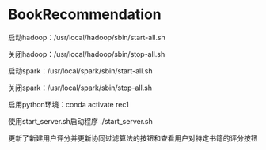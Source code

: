 # BookRecommendation
启动hadoop：/usr/local/hadoop/sbin/start-all.sh

关闭hadoop：/usr/local/hadoop/sbin/stop-all.sh

启动spark：/usr/local/spark/sbin/start-all.sh

关闭spark：/usr/local/spark/sbin/stop-all.sh

启用python环境：conda activate rec1

使用start_server.sh启动程序
./start_server.sh

更新了新建用户评分并更新协同过滤算法的按钮和查看用户对特定书籍的评分按钮
